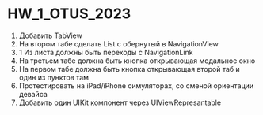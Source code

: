 # HW_1_OTUS_2023
1. Добавить TabView
2. На втором табе сделать List с обернутый в NavigationView
3. 1 Из листа должны быть переходы с NavigationLink
4. На третьем табе должна быть кнопка открывающая модальное окно
5. На первом табе должна быть кнопка открывающая второй таб и один из пунктов там
6. Протестировать на iPad/iPhone симуляторах, со сменой ориентации девайса
7. Добавить один UIKit компонент через UIViewRepresantable

